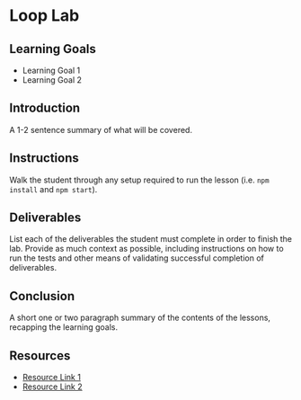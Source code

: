 # Loop Lab

## Learning Goals

- Learning Goal 1
- Learning Goal 2

## Introduction

A 1-2 sentence summary of what will be covered.

## Instructions

Walk the student through any setup required to run the lesson (i.e.
`npm install` and `npm start`).

## Deliverables

List each of the deliverables the student must complete in order to finish the
lab. Provide as much context as possible, including instructions on how to run
the tests and other means of validating successful completion of deliverables.

## Conclusion

A short one or two paragraph summary of the contents of the lessons, recapping
the learning goals.

## Resources

- [Resource Link 1](example.com)
- [Resource Link 2](example.com)
